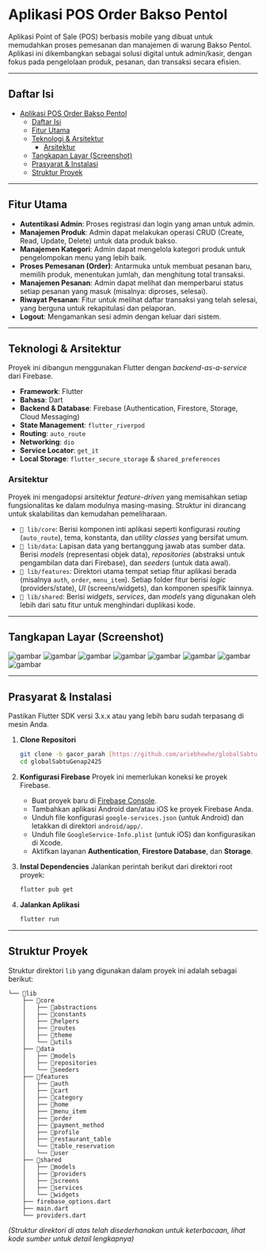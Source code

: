# Aplikasi POS Order Bakso Pentol

Aplikasi Point of Sale (POS) berbasis mobile yang dibuat untuk memudahkan proses pemesanan dan manajemen di warung Bakso Pentol. Aplikasi ini dikembangkan sebagai solusi digital untuk admin/kasir, dengan fokus pada pengelolaan produk, pesanan, dan transaksi secara efisien.

---

## Daftar Isi
- [Aplikasi POS Order Bakso Pentol](#aplikasi-pos-order-bakso-pentol)
  - [Daftar Isi](#daftar-isi)
  - [Fitur Utama](#fitur-utama)
  - [Teknologi \& Arsitektur](#teknologi--arsitektur)
    - [Arsitektur](#arsitektur)
  - [Tangkapan Layar (Screenshot)](#tangkapan-layar-screenshot)
  - [Prasyarat \& Instalasi](#prasyarat--instalasi)
  - [Struktur Proyek](#struktur-proyek)

---

## Fitur Utama

* **Autentikasi Admin**: Proses registrasi dan login yang aman untuk admin.
* **Manajemen Produk**: Admin dapat melakukan operasi CRUD (Create, Read, Update, Delete) untuk data produk bakso.
* **Manajemen Kategori**: Admin dapat mengelola kategori produk untuk pengelompokan menu yang lebih baik.
* **Proses Pemesanan (Order)**: Antarmuka untuk membuat pesanan baru, memilih produk, menentukan jumlah, dan menghitung total transaksi.
* **Manajemen Pesanan**: Admin dapat melihat dan memperbarui status setiap pesanan yang masuk (misalnya: diproses, selesai).
* **Riwayat Pesanan**: Fitur untuk melihat daftar transaksi yang telah selesai, yang berguna untuk rekapitulasi dan pelaporan.
* **Logout**: Mengamankan sesi admin dengan keluar dari sistem.

---

## Teknologi & Arsitektur

Proyek ini dibangun menggunakan Flutter dengan *backend-as-a-service* dari Firebase.

* **Framework**: Flutter
* **Bahasa**: Dart
* **Backend & Database**: Firebase (Authentication, Firestore, Storage, Cloud Messaging)
* **State Management**: `flutter_riverpod`
* **Routing**: `auto_route`
* **Networking**: `dio`
* **Service Locator**: `get_it`
* **Local Storage**: `flutter_secure_storage` & `shared_preferences`

### Arsitektur

Proyek ini mengadopsi arsitektur *feature-driven* yang memisahkan setiap fungsionalitas ke dalam modulnya masing-masing. Struktur ini dirancang untuk skalabilitas dan kemudahan pemeliharaan.

* `📁 lib/core`: Berisi komponen inti aplikasi seperti konfigurasi *routing* (`auto_route`), tema, konstanta, dan *utility classes* yang bersifat umum.
* `📁 lib/data`: Lapisan data yang bertanggung jawab atas sumber data. Berisi *models* (representasi objek data), *repositories* (abstraksi untuk pengambilan data dari Firebase), dan *seeders* (untuk data awal).
* `📁 lib/features`: Direktori utama tempat setiap fitur aplikasi berada (misalnya `auth`, `order`, `menu_item`). Setiap folder fitur berisi *logic* (providers/state), *UI* (screens/widgets), dan komponen spesifik lainnya.
* `📁 lib/shared`: Berisi *widgets*, *services*, dan *models* yang digunakan oleh lebih dari satu fitur untuk menghindari duplikasi kode.

---

## Tangkapan Layar (Screenshot)



![gambar](images/gambar-1.jpg)
![gambar](images/gambar-2.jpg)
![gambar](images/gambar-3.jpg)
![gambar](images/gambar-4.jpg)
![gambar](images/gambar-5.jpg)
![gambar](images/gambar-6.jpg)
![gambar](images/gambar-7.jpg)
![gambar](images/gambar-8.jpg)

-----

## Prasyarat & Instalasi

Pastikan Flutter SDK versi 3.x.x atau yang lebih baru sudah terpasang di mesin Anda.

1.  **Clone Repositori**

    ```bash
    git clone -b gacor_parah [https://github.com/ariebhewhe/globalSabtuGenap2425/](https://github.com/ariebhewhe/globalSabtuGenap2425/)
    cd globalSabtuGenap2425
    ```

2.  **Konfigurasi Firebase**
    Proyek ini memerlukan koneksi ke proyek Firebase.

      * Buat proyek baru di [Firebase Console](https://console.firebase.google.com/).
      * Tambahkan aplikasi Android dan/atau iOS ke proyek Firebase Anda.
      * Unduh file konfigurasi `google-services.json` (untuk Android) dan letakkan di direktori `android/app/`.
      * Unduh file `GoogleService-Info.plist` (untuk iOS) dan konfigurasikan di Xcode.
      * Aktifkan layanan **Authentication**, **Firestore Database**, dan **Storage**.

3.  **Instal Dependencies**
    Jalankan perintah berikut dari direktori root proyek:

    ```bash
    flutter pub get
    ```

4.  **Jalankan Aplikasi**

    ```bash
    flutter run
    ```

-----

## Struktur Proyek

Struktur direktori `lib` yang digunakan dalam proyek ini adalah sebagai berikut:

```
└── 📁lib
    ├── 📁core
    │   ├── 📁abstractions
    │   ├── 📁constants
    │   ├── 📁helpers
    │   ├── 📁routes
    │   ├── 📁theme
    │   └── 📁utils
    ├── 📁data
    │   ├── 📁models
    │   ├── 📁repositories
    │   └── 📁seeders
    ├── 📁features
    │   ├── 📁auth
    │   ├── 📁cart
    │   ├── 📁category
    │   ├── 📁home
    │   ├── 📁menu_item
    │   ├── 📁order
    │   ├── 📁payment_method
    │   ├── 📁profile
    │   ├── 📁restaurant_table
    │   └── 📁table_reservation
    │   └── 📁user
    ├── 📁shared
    │   ├── 📁models
    │   ├── 📁providers
    │   ├── 📁screens
    │   ├── 📁services
    │   └── 📁widgets
    ├── firebase_options.dart
    ├── main.dart
    └── providers.dart
```

*(Struktur direktori di atas telah disederhanakan untuk keterbacaan, lihat kode sumber untuk detail lengkapnya)*

```
```
